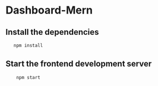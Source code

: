 # Dashboard-Mern

## Install the dependencies

```sh
   npm install
   ```

  ## Start the frontend development server

```sh
    npm start
```
